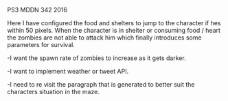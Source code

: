 PS3 MDDN 342 2016

Here I have configured the food and shelters to jump to the character if hes within 50 pixels. When the character is in shelter or consuming food / heart the zombies are not able to attack him which finally introduces some parameters for survival. 

-I want the spawn rate of zombies to increase as it gets darker.

-I want to implement weather or tweet API.

-I need to re visit the paragraph that is generated to better suit the characters situation in the maze.
